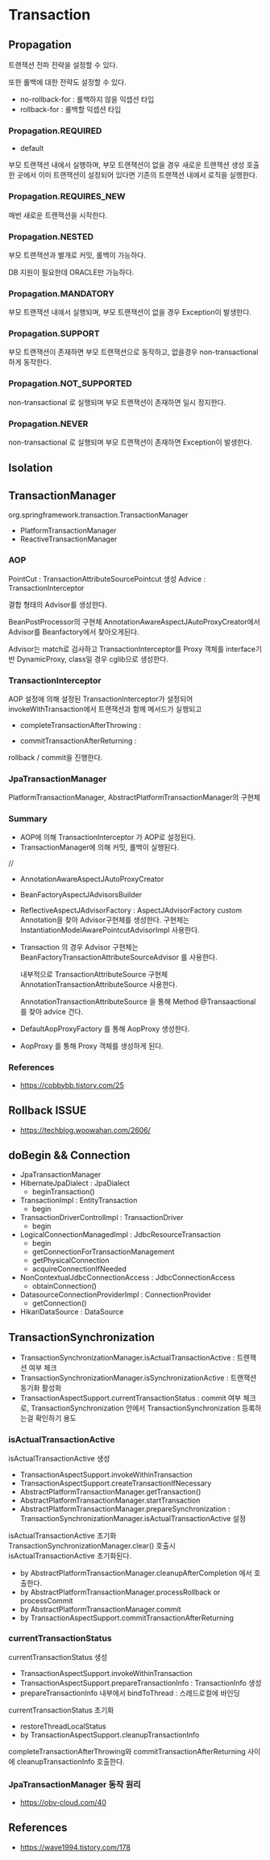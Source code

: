 # Transaction

## Propagation

트랜잭션 전파 전략을 설정할 수 있다. 

또한 롤백에 대한 전략도 설정할 수 있다. 

- no-rollback-for : 롤백하지 않을 익셉션 타입
- rollback-for : 롤백할 익셉션 타입

### Propagation.REQUIRED

- default 

부모 트랜잭션 내에서 실행하며, 부모 트랜잭션이 없을 경우 새로운 트랜잭션 생성
호출한 곳에서 이미 트랜잭션이 설정되어 있다면 기존의 트랜잭션 내에서 로직을 실행한다.

### Propagation.REQUIRES_NEW

매번 새로운 트랜잭션을 시작한다. 

### Propagation.NESTED

부모 트랜잭션과 별개로 커밋, 롤백이 가능하다. 

DB 지원이 필요한데 ORACLE만 가능하다.

### Propagation.MANDATORY

부모 트랜잭션 내에서 실행되며, 부모 트랜잭션이 없을 경우 Exception이 발생한다.

### Propagation.SUPPORT

부모 트랜잭션이 존재하면 부모 트랜잭션으로 동작하고, 없을경우 non-transactional 하게 동작한다.

### Propagation.NOT_SUPPORTED

non-transactional 로 실행되며 부모 트랜잭션이 존재하면 일시 정지한다.

### Propagation.NEVER

non-transactional 로 실행되며 부모 트랜잭션이 존재하면 Exception이 발생한다.



## Isolation

## TransactionManager
org.springframework.transaction.TransactionManager

- PlatformTransactionManager
- ReactiveTransactionManager

### AOP

PointCut : TransactionAttributeSourcePointcut 생성
Advice : TransactionInterceptor 

결합 형태의 Advisor를 생성한다. 

BeanPostProcessor의 구현체 AnnotationAwareAspectJAutoProxyCreator에서 Advisor를 Beanfactory에서 찾아오게된다. 

Advisor는 match로 검사하고 TransactionInterceptor를 Proxy 객체를 interface기반 DynamicProxy, class일 경우 cglib으로 생성한다.




### TransactionInterceptor

AOP 설정에 의해 설정된 TransactionInterceptor가 설정되어 invokeWithTransaction에서 트랜잭션과 함께 메서드가 실행되고 

- completeTransactionAfterThrowing : 

- commitTransactionAfterReturning : 

rollback / commit을 진행한다.


### JpaTransactionManager

PlatformTransactionManager, AbstractPlatformTransactionManager의 구현체

### Summary

- AOP에 의해 TransactionInterceptor 가 AOP로 설정된다.
- TransactionManager에 의해 커밋, 롤백이 실행된다.


// 
- AnnotationAwareAspectJAutoProxyCreator 

- BeanFactoryAspectJAdvisorsBuilder

- ReflectiveAspectJAdvisorFactory : AspectJAdvisorFactory  custom Annotation을 찾아 Advisor구현체를 생성한다. 구현체는 InstantiationModelAwarePointcutAdvisorImpl 사용한다.

- Transaction 의 경우 Advisor 구현체는 BeanFactoryTransactionAttributeSourceAdvisor 를 사용한다. 

  내부적으로 TransactionAttributeSource 구현체 AnnotationTransactionAttributeSource 사용한다. 

  AnnotationTransactionAttributeSource 을 통해 Method @Transaactional 를 찾아 advice 건다.

- DefaultAopProxyFactory 를 통해 AopProxy 생성한다.

- AopProxy 를 통해 Proxy 객체를 생성하게 된다.


### References

- https://cobbybb.tistory.com/25



## Rollback ISSUE

- https://techblog.woowahan.com/2606/


## doBegin && Connection

- JpaTransactionManager 
- HibernateJpaDialect : JpaDialect
  - beginTransaction()
- TransactionImpl : EntityTransaction 
  - begin
- TransactionDriverControlImpl : TransactionDriver
  - begin
- LogicalConnectionManagedImpl : JdbcResourceTransaction
  - begin
  - getConnectionForTransactionManagement
  - getPhysicalConnection
  - acquireConnectionIfNeeded
- NonContextualJdbcConnectionAccess : JdbcConnectionAccess
  - obtainConnection()
- DatasourceConnectionProviderImpl : ConnectionProvider
  - getConnection()
- HikariDataSource : DataSource


## TransactionSynchronization

- TransactionSynchronizationManager.isActualTransactionActive : 트랜잭션 여부 체크
- TransactionSynchronizationManager.isSynchronizationActive : 트랜잭션 동기화 활성화 
- TransactionAspectSupport.currentTransactionStatus : commit 여부 체크로, TransactionSynchronization 안에서 TransactionSynchronization 등록하는걸 확인하기 용도


### isActualTransactionActive

isActualTransactionActive 생성

- TransactionAspectSupport.invokeWithinTransaction
- TransactionAspectSupport.createTransactionIfNecessary 
- AbstractPlatformTransactionManager.getTransaction()
- AbstractPlatformTransactionManager.startTransaction
- AbstractPlatformTransactionManager.prepareSynchronization : TransactionSynchronizationManager.isActualTransactionActive 설정 


isActualTransactionActive 초기화 
TransactionSynchronizationManager.clear() 호출시 isActualTransactionActive 초기화된다.

- by AbstractPlatformTransactionManager.cleanupAfterCompletion 에서 호출한다.
- by AbstractPlatformTransactionManager.processRollback or processCommit
- by AbstractPlatformTransactionManager.commit
- by TransactionAspectSupport.commitTransactionAfterReturning

### currentTransactionStatus

currentTransactionStatus 생성 

- TransactionAspectSupport.invokeWithinTransaction
- TransactionAspectSupport.prepareTransactionInfo : TransactionInfo 생성
- prepareTransactionInfo 내부에서 bindToThread : 스레드로컬에 바인딩


currentTransactionStatus 초기화 

- restoreThreadLocalStatus
- by TransactionAspectSupport.cleanupTransactionInfo

completeTransactionAfterThrowing와 commitTransactionAfterReturning 사이에 cleanupTransactionInfo 호출한다.


### JpaTransactionManager 동작 원리

- https://obv-cloud.com/40



## References

- https://wave1994.tistory.com/178